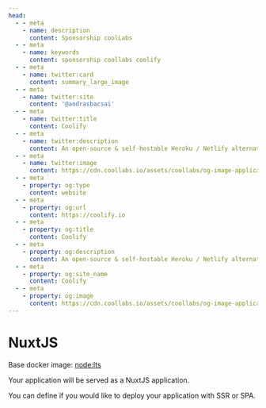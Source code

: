 ```yaml
---
head:
  - - meta
    - name: description
      content: Sponsorship coolLabs
  - - meta
    - name: keywords
      content: sponsorship coollabs coolify 
  - - meta
    - name: twitter:card
      content: summary_large_image
  - - meta
    - name: twitter:site
      content: '@andrasbacsai'
  - - meta
    - name: twitter:title
      content: Coolify
  - - meta
    - name: twitter:description
      content: An open-source & self-hostable Heroku / Netlify alternative.
  - - meta
    - name: twitter:image
      content: https://cdn.coollabs.io/assets/coollabs/og-image-applications.png
  - - meta
    - property: og:type
      content: website
  - - meta
    - property: og:url
      content: https://coolify.io
  - - meta
    - property: og:title
      content: Coolify
  - - meta
    - property: og:description
      content: An open-source & self-hostable Heroku / Netlify alternative.
  - - meta
    - property: og:site_name
      content: Coolify
  - - meta
    - property: og:image
      content: https://cdn.coollabs.io/assets/coollabs/og-image-applications.png
---
```

# NuxtJS
Base docker image: [node:lts](https://hub.docker.com/_/node)

Your application will be served as a NuxtJS application.

You can define if you would like to deploy your application with SSR or SPA.